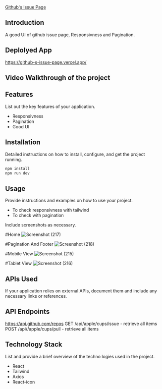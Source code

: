 <a href="https://github-s-issue-page.vercel.app/"> Github's Issue Page </a>
## Introduction
A good UI of github issue page, Responsivness and Pagination.

## Deplolyed App
https://github-s-issue-page.vercel.app/

## Video Walkthrough of the project

## Features
List out the key features of your application.

- Responsivness 
- Pagination
- Good UI



## Installation
Detailed instructions on how to install, configure, and get the project running.

```bash
npm install 
npm run dev
```

## Usage
Provide instructions and examples on how to use your project.
-  To check responsivness with tailwind
-  To check with pagination



Include screenshots as necessary.

#Home 
![Screenshot (217)](https://github.com/rahulyadav826870/Github-s-Issue-page/assets/103634544/24c434cb-677b-4066-8ce5-344d95a1ce06)

#Pagination And Footer
![Screenshot (218)](https://github.com/rahulyadav826870/Github-s-Issue-page/assets/103634544/369ba02a-80e6-4830-beb1-816a40d88e88)

#Mobile View
![Screenshot (215)](https://github.com/rahulyadav826870/Github-s-Issue-page/assets/103634544/c1ba9018-186c-4cf1-bf68-1ac7828d87ea)

#Tablet View
![Screenshot (216)](https://github.com/rahulyadav826870/Github-s-Issue-page/assets/103634544/b72bd4eb-4565-456a-883b-7c80f0f252ff)


## APIs Used
If your application relies on external APIs, document them and include any necessary links or references.

## API Endpoints
https://api.github.com/repos
GET /api/apple/cups/issue - retrieve all items
POST /api//apple/cups/pull - retrieve all items


## Technology Stack
List and provide a brief overview of the techno
logies used in the project.
-  React
-  Tailwind
-  Axios
-  React-icon
